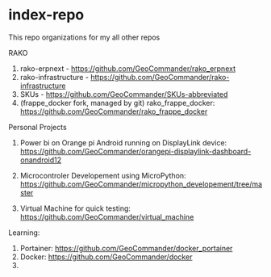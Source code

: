 # index-repo

This repo organizations for my all other repos

RAKO
1) rako-erpnext - https://github.com/GeoCommander/rako_erpnext
2) rako-infrastructure - https://github.com/GeoCommander/rako-infrastructure
3) SKUs - https://github.com/GeoCommander/SKUs-abbreviated
4) (frappe_docker fork, managed by git) rako_frappe_docker: https://github.com/GeoCommander/rako_frappe_docker

Personal Projects
1) Power bi on Orange pi Android running on DisplayLink device: https://github.com/GeoCommander/orangepi-displaylink-dashboard-onandroid12

2) Microcontroler Developement using MicroPython: https://github.com/GeoCommander/micropython_developement/tree/master

3) Virtual Machine for quick testing: https://github.com/GeoCommander/virtual_machine

Learning:
1) Portainer: https://github.com/GeoCommander/docker_portainer
2) Docker: https://github.com/GeoCommander/docker
3) 
